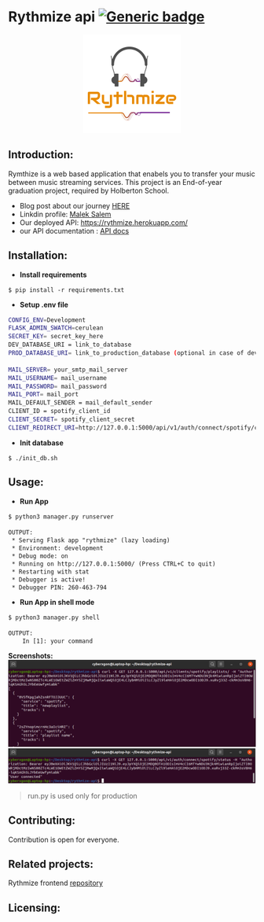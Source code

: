 # Rythmize api [![Generic badge](https://img.shields.io/badge/Python-3.8.5-<COLOR>.svg)](https://shields.io/)
<p align="center">
  <img src="https://github.com/maleksal/rythmize-api/blob/main/screenshots/c0a3f61c-cf72-41d4-8b45-567cb4e2ee97_200x200.png" alt="Sublime's custom image"/>
</p>

## Introduction:
Rymthize is a web based application that enabels you to transfer your music between music streaming services. This project is an End-of-year graduation project, required by Holberton School.
- Blog post about our journey [HERE]()
- Linkdin profile: [Malek Salem](https://www.linkedin.com/in/malek-salem)
- Our deployed API: https://rythmize.herokuapp.com/
- our API documentation : [API docs](https://web.postman.co/collections/4200498-016390b8-711c-4da1-abee-f6813d455b3e?workspace=ce1094ed-f324-4076-8a32-761325692d1d)

## Installation:
- **Install requirements**
```terminal
$ pip install -r requirements.txt
```
- **Setup .env file**
```bash
CONFIG_ENV=Development
FLASK_ADMIN_SWATCH=cerulean
SECRET_KEY= secret_key_here
DEV_DATABASE_URI = link_to_database 
PROD_DATABASE_URI= link_to_production_database (optional in case of development)

MAIL_SERVER= your_smtp_mail_server
MAIL_USERNAME= mail_username
MAIL_PASSWORD= mail_password
MAIL_PORT= mail_port
MAIL_DEFAULT_SENDER = mail_default_sender
CLIENT_ID = spotify_client_id
CLIENT_SECRET= spotify_client_secret
CLIENT_REDIRECT_URI=http://127.0.0.1:5000/api/v1/auth/connect/spotify/callback/
```
- **Init database**
```
$ ./init_db.sh
```

## Usage:
- **Run App**
```terminal
$ python3 manager.py runserver

OUTPUT:
 * Serving Flask app "rythmize" (lazy loading)
 * Environment: development
 * Debug mode: on
 * Running on http://127.0.0.1:5000/ (Press CTRL+C to quit)
 * Restarting with stat
 * Debugger is active!
 * Debugger PIN: 260-463-794
```
- **Run App in shell mode**
```
$ python3 manager.py shell

OUTPUT:
    In [1]: your command

```

**Screenshots:**
![](https://github.com/maleksal/rythmize-api/blob/main/screenshots/Screenshot%20from%202020-11-04%2016-17-06.png)
![](https://github.com/maleksal/rythmize-api/blob/main/screenshots/Screenshot%20from%202020-11-04%2016-17-50.png)

> run.py is used only for production

## Contributing:
Contribution is open for everyone.
## Related projects:
Rythmize frontend [repository](https://github.com/SeifJelidi/rythmize-frontend/)
## Licensing:

